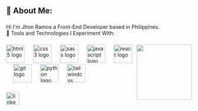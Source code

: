 <h2 align="left">💫 About Me:</h2>

###

<p align="left">Hi I'm Jhon Ramos a Front-End Developer based in Philippines.<br>🧩 Tools and Technologies I Experiment With:</p>

###

<img align="right" height="150" src="https://media.giphy.com/media/mDx2cpvX9QWjerAwjg/giphy.gif?cid=ecf05e47h9m09zu7ibzx0yl29h0yydzsl0isk00w38ddyby3&ep=v1_gifs_search&rid=giphy.gif&ct=g"  />

###

<div align="left">
  <img src="https://cdn.jsdelivr.net/gh/devicons/devicon/icons/html5/html5-original.svg" height="50" alt="html5 logo"  />
  <img width="15" />
  <img src="https://cdn.jsdelivr.net/gh/devicons/devicon/icons/css3/css3-original.svg" height="50" alt="css3 logo"  />
  <img width="15" />
  <img src="https://skillicons.dev/icons?i=sass" height="50" alt="sass logo"  />
  <img width="15" />
  <img src="https://skillicons.dev/icons?i=js" height="50" alt="javascript logo"  />
  <img width="15" />
  <img src="https://skillicons.dev/icons?i=react" height="50" alt="react logo"  />
  <img width="15" />
  <img src="https://skillicons.dev/icons?i=git" height="50" alt="git logo"  />
  <img width="15" />
  <img src="https://skillicons.dev/icons?i=py" height="50" alt="python logo"  />
  <img width="15" />
  <img src="https://skillicons.dev/icons?i=tailwind" height="50" alt="tailwindcss logo"  />
</div>

###

<div align="left">
  <a href="https://www.linkedin.com/in/jhon-mohonrey-ramos-439014213/" target="_blank">
    <img src="https://img.shields.io/static/v1?message=LinkedIn&logo=linkedin&label=&color=0077B5&logoColor=white&labelColor=&style=for-the-badge" height="35" alt="linkedin logo"  />
  </a>
</div>

###



###
